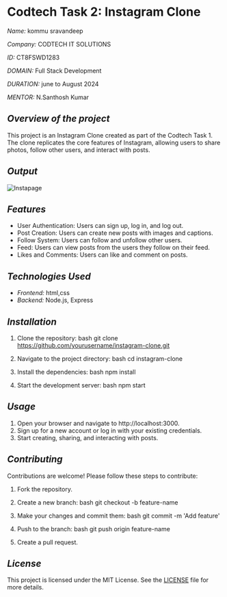 # Codtech Task 2: Instagram Clone

*Name:* kommu sravandeep

*Company:* CODTECH IT SOLUTIONS

*ID:* CT8FSWD1283

*DOMAIN:* Full Stack Development

*DURATION:* june to August 2024

*MENTOR:* N.Santhosh Kumar

## *Overview of the project*
This project is an Instagram Clone created as part of the Codtech Task 1. The clone replicates the core features of Instagram, allowing users to share photos, follow other users, and interact with posts.

## *Output*
![Instapage](https://github.com/user-attachments/assets/72026f3b-7ce7-46d8-a02d-0eb9f2761237)

## *Features*
- User Authentication: Users can sign up, log in, and log out.
- Post Creation: Users can create new posts with images and captions.
- Follow System: Users can follow and unfollow other users.
- Feed: Users can view posts from the users they follow on their feed.
- Likes and Comments: Users can like and comment on posts.

## *Technologies Used*
- *Frontend:* html,css
- *Backend:* Node.js, Express

## *Installation*
1. Clone the repository:
    bash
    git clone https://github.com/yourusername/instagram-clone.git
    
2. Navigate to the project directory:
    bash
    cd instagram-clone
    
3. Install the dependencies:
    bash
    npm install
    
4. Start the development server:
    bash
    npm start
    

## *Usage*
1. Open your browser and navigate to http://localhost:3000.
2. Sign up for a new account or log in with your existing credentials.
3. Start creating, sharing, and interacting with posts.

## *Contributing*
Contributions are welcome! Please follow these steps to contribute:
1. Fork the repository.
2. Create a new branch:
    bash
    git checkout -b feature-name
    
3. Make your changes and commit them:
    bash
    git commit -m 'Add feature'
    
4. Push to the branch:
    bash
    git push origin feature-name
    
5. Create a pull request.

## *License*
This project is licensed under the MIT License. See the [LICENSE](LICENSE) file for more details.
